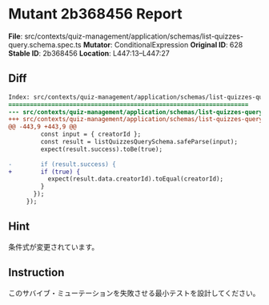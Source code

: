 # Mutant 2b368456 Report

**File**: src/contexts/quiz-management/application/schemas/list-quizzes-query.schema.spec.ts
**Mutator**: ConditionalExpression
**Original ID**: 628
**Stable ID**: 2b368456
**Location**: L447:13–L447:27

## Diff

```diff
Index: src/contexts/quiz-management/application/schemas/list-quizzes-query.schema.spec.ts
===================================================================
--- src/contexts/quiz-management/application/schemas/list-quizzes-query.schema.spec.ts	original
+++ src/contexts/quiz-management/application/schemas/list-quizzes-query.schema.spec.ts	mutated #628
@@ -443,9 +443,9 @@
         const input = { creatorId };
         const result = listQuizzesQuerySchema.safeParse(input);
         expect(result.success).toBe(true);
 
-        if (result.success) {
+        if (true) {
           expect(result.data.creatorId).toEqual(creatorId);
         }
       });
     });
```

## Hint

条件式が変更されています。

## Instruction

このサバイブ・ミューテーションを失敗させる最小テストを設計してください。
